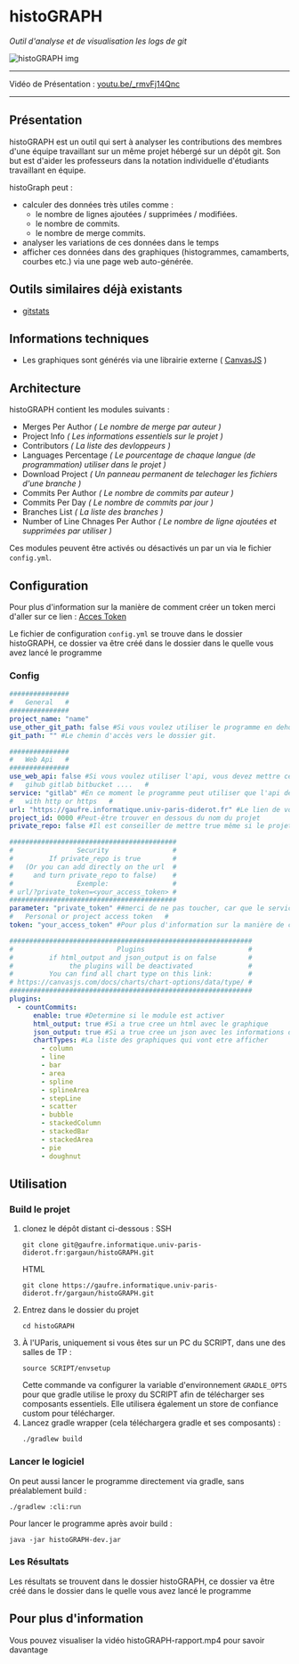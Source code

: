 # histoGRAPH

*Outil d'analyse et de visualisation les logs de git*

![histoGRAPH img](https://loiseaubleu.s-ul.eu/O9LEY5VF)

-----------------

Vidéo de Présentation : [youtu.be/_rmvFj14Qnc](https://youtu.be/_rmvFj14Qnc)

-----------------

## Présentation

histoGRAPH est un outil qui sert à analyser les contributions des membres d'une équipe travaillant sur un même projet hébergé sur un dépôt git. Son but est d'aider les professeurs dans la notation individuelle d'étudiants travaillant en équipe.

histoGraph peut :

- calculer des données très utiles comme :
    - le nombre de lignes ajoutées / supprimées / modifiées.
    - le nombre de commits.
    - le nombre de merge commits.
- analyser les variations de ces données dans le temps
- afficher ces données dans des graphiques (histogrammes, camamberts, courbes etc.) via une page web auto-générée.


## Outils similaires déjà existants

- [gitstats](https://pypi.org/project/gitstats/)

## Informations techniques

- Les graphiques sont générés via une librairie externe ( [CanvasJS](https://canvasjs.com/) )

## Architecture

histoGRAPH contient les modules suivants :

- Merges Per Author _( Le nombre de merge par auteur )_
- Project Info _( Les informations essentiels sur le projet )_
- Contributors _( La liste des devloppeurs )_
- Languages Percentage _( Le pourcentage de chaque langue (de programmation) utiliser dans le projet )_
- Download Project _( Un panneau permanent de telechager les fichiers d'une branche )_
- Commits Per Author _( Le nombre de commits par auteur )_
- Commits Per Day _( Le nombre de commits par jour )_
- Branches List _( La liste des branches )_
- Number of Line Chnages Per Author _( Le nombre de ligne ajoutées et supprimées par utiliser )_

Ces modules peuvent être activés ou désactivés un par un via le fichier `config.yml`.

## Configuration
Pour plus d'information sur la manière de comment créer un token merci d'aller sur ce lien : [Acces Token](https://docs.gitlab.com/ee/user/profile/personal_access_tokens.html)

Le fichier de configuration `config.yml` se trouve dans le dossier histoGRAPH, ce dossier va être créé dans le dossier dans le quelle vous avez lancé le programme
### Config
```yaml
###############
#   General   #
###############
project_name: "name"
use_other_git_path: false #Si vous voulez utiliser le programme en dehors d'un dossier git, vous devez mettre ce champ à true, et dans le champ git_path le chemin d'accès vers le dossier git.
git_path: "" #Le chemin d'accès vers le dossier git. 

###############
#   Web Api   #
###############
use_web_api: false #Si vous voulez utiliser l'api, vous devez mettre ce champ à true
#   gihub gitlab bitbucket ....   #
service: "gitlab" #En ce moment le programme peut utiliser que l'api de gitlab
#   with http or https   #
url: "https://gaufre.informatique.univ-paris-diderot.fr" #Le lien de votre gitlab
project_id: 0000 #Peut-être trouver en dessous du nom du projet
private_repo: false #Il est conseiller de mettre true même si le projet n'est pas privée

##########################################
#                Security                #
#         If private_repo is true        #
#   (Or you can add directly on the url  #
#     and turn private_repo to false)    #
#                Exemple:                #
# url/?private_token=<your_access_token> #
##########################################
parameter: "private_token" ##merci de ne pas toucher, car que le service de gitlab est implémenté, pour le moment
#   Personal or project access token   #
token: "your_access_token" #Pour plus d'information sur la manière de comment créer un token merci d'aller sur ce lien : https://docs.gitlab.com/ee/user/profile/personal_access_tokens.html

#############################################################
#                          Plugins                          #
#         if html_output and json_output is on false        #
#              the plugins will be deactivated              #
#         You can find all chart type on this link:         #
# https://canvasjs.com/docs/charts/chart-options/data/type/ #
#############################################################
plugins:
  - countCommits:
      enable: true #Determine si le module est activer
      html_output: true #Si a true cree un html avec le graphique
      json_output: true #Si a true cree un json avec les informations du graphique
      chartTypes: #La liste des graphiques qui vont etre afficher
        - column
        - line
        - bar
        - area
        - spline
        - splineArea
        - stepLine
        - scatter
        - bubble
        - stackedColumn
        - stackedBar
        - stackedArea
        - pie
        - doughnut

```

## Utilisation

### Build le projet

1. clonez le dépôt distant ci-dessous :
   SSH
    ```
    git clone git@gaufre.informatique.univ-paris-diderot.fr:gargaun/histoGRAPH.git
    ```
   HTML
    ```
    git clone https://gaufre.informatique.univ-paris-diderot.fr/gargaun/histoGRAPH.git
    ```
2. Entrez dans le dossier du projet
    ```
    cd histoGRAPH
    ```
3. À l'UParis, uniquement si vous êtes sur un PC du SCRIPT, dans une des salles de TP :
    ```
    source SCRIPT/envsetup
    ```
   Cette commande va configurer la variable d'environnement `GRADLE_OPTS` pour que gradle utilise le proxy du SCRIPT afin de télécharger ses composants essentiels. Elle utilisera également un store de confiance custom pour télécharger.
4. Lancez gradle wrapper (cela téléchargera gradle et ses composants) :
    ```
    ./gradlew build
    ```
### Lancer le logiciel

On peut aussi lancer le programme directement via gradle, sans préalablement build :
```
./gradlew :cli:run
```

Pour lancer le programme après avoir build :
```
java -jar histoGRAPH-dev.jar
```


### Les Résultats
Les résultats se trouvent dans le dossier histoGRAPH, ce dossier va être créé dans le dossier dans le quelle vous avez lancé le programme

## Pour plus d'information
Vous pouvez visualiser la vidéo histoGRAPH-rapport.mp4 pour savoir davantage

